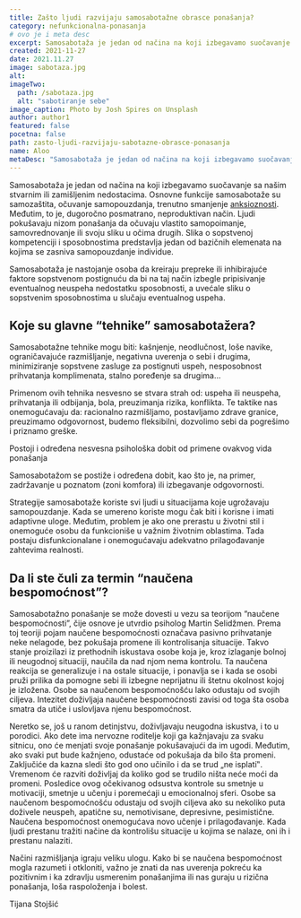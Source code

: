 ```yaml
---
title: Zašto ljudi razvijaju samosabotažne obrasce ponašanja?
category: nefunkcionalna-ponasanja
# ovo je i meta desc
excerpt: Samosabotaža je jedan od načina na koji izbegavamo suočavanje sa našim stvarnim ili zamišljenim nedostacima.
created: 2021-11-27
date: 2021.11.27
image: sabotaza.jpg
alt:
imageTwo:
  path: /sabotaza.jpg
  alt: "sabotiranje sebe"
image_caption: Photo by Josh Spires on Unsplash
author: author1
featured: false
pocetna: false
path: zasto-ljudi-razvijaju-sabotazne-obrasce-ponasanja
name: Aloo
metaDesc: "Samosabotaža je jedan od načina na koji izbegavamo suočavanje sa našim stvarnim ili zamišljenim nedostacima."
---
```


Samosabotaža je jedan od načina na koji izbegavamo suočavanje sa našim stvarnim ili zamišljenim nedostacima. Osnovne funkcije samosabotaže su samozaštita, očuvanje samopouzdanja, trenutno smanjenje [anksioznosti](/blog/anksioznost-i-anksiozni-poremecaji/sta-je-aksioznost/). Međutim, to je, dugoročno posmatrano, neproduktivan način. Ljudi pokušavaju nizom ponašanja da očuvaju vlastito samopoimanje, samovrednovanje ili svoju sliku u očima drugih. Slika o sopstvenoj kompetenciji i sposobnostima predstavlja jedan od bazičnih elemenata na kojima se zasniva samopouzdanje individue.

Samosabotaža je nastojanje osoba da kreiraju prepreke ili inhibirajuće faktore sopstvenom postignuću da bi na taj način izbegle pripisivanje eventualnog neuspeha nedostatku sposobnosti, a uvećale sliku o sopstvenim sposobnostima u slučaju eventualnog uspeha.

## Koje su glavne “tehnike” samosabotažera?

Samosabotažne tehnike mogu biti: kašnjenje, neodlučnost, loše navike, ograničavajuće razmišljanje, negativna uverenja o sebi i drugima, minimiziranje sopstvene zasluge za postignuti uspeh, nesposobnost prihvatanja komplimenata, stalno poređenje sa drugima...

Primenom ovih tehnika nesvesno se stvara strah od: uspeha ili neuspeha, prihvatanja ili odbijanja, bola, preuzimanja rizika, konflikta. Te taktike nas onemogućavaju da: racionalno razmišljamo, postavljamo zdrave granice, preuzimamo odgovornost, budemo fleksibilni, dozvolimo sebi da pogrešimo i priznamo greške.

Postoji i određena nesvesna psihološka dobit od primene ovakvog vida ponašanja

Samosabotažom se postiže i određena dobit, kao što je, na primer, zadržavanje u poznatom (zoni komfora) ili izbegavanje odgovornosti.

Strategije samosabotaže koriste svi ljudi u situacijama koje ugrožavaju samopouzdanje. Kada se umereno koriste mogu čak biti i korisne i imati adaptivne uloge. Međutim, problem je ako one prerastu u životni stil i onemoguće osobu da funkcioniše u važnim životnim oblastima. Tada postaju disfunkcionalane i onemogućavaju adekvatno prilagođavanje zahtevima realnosti.

## Da li ste čuli za termin “naučena bespomoćnost”?

Samosabotažno ponašanje se može dovesti u vezu sa teorijom “naučene bespomoćnosti”, čije osnove je utvrdio psiholog Martin Selidžmen. Prema toj teoriji pojam naučene bespomoćnosti označava pasivno prihvatanje neke nelagode, bez pokušaja promene ili kontrolisanja situacije. Takvo stanje proizilazi iz prethodnih iskustava osobe koja je, kroz izlaganje bolnoj ili neugodnoj situaciji, naučila da nad njom nema kontrolu. Ta naučena reakcija se generalizuje i na ostale situacije, i ponavlja se i kada se osobi pruži prilika da pomogne sebi ili izbegne neprijatnu ili štetnu okolnost kojoj je izložena. Osobe sa naučenom bespomoćnošću lako odustaju od svojih ciljeva. Intezitet doživljaja naučene bespomoćnosti zavisi od toga šta osoba smatra da utiče i uslovljava njenu bespomoćnost.

Neretko se, još u ranom detinjstvu, doživljavaju neugodna iskustva, i to u porodici. Ako dete ima nervozne roditelje koji ga kažnjavaju za svaku sitnicu, ono će menjati svoje ponašanje pokušavajući da im ugodi. Međutim, ako svaki put bude kažnjeno, odustaće od pokušaja da bilo šta promeni. Zaključiće da kazna sledi što god ono učinilo i da se trud „ne isplati‟. Vremenom će razviti doživljaj da koliko god se trudilo ništa neće moći da promeni. Posledice ovog očekivanog odsustva kontrole su smetnje u motivaciji, smetnje u učenju i poremećaji u emocionalnoj sferi. Osobe sa naučenom bespomoćnošću odustaju od svojih ciljeva ako su nekoliko puta doživele neuspeh, apatične su, nemotivisane, depresivne, pesimistične. Naučena bespomoćnost onemogućava novo učenje i prilagođavanje. Kada ljudi prestanu tražiti načine da kontrolišu situacije u kojima se nalaze, oni ih i prestanu nalaziti.

Načini razmišljanja igraju veliku ulogu. Kako bi se naučena bespomoćnost mogla razumeti i otkloniti, važno je znati da nas uverenja pokreću ka pozitivnim i ka zdravlju usmerenim ponašanjima ili nas guraju u rizična ponašanja, loša raspoloženja i bolest.


Tijana Stojšić

